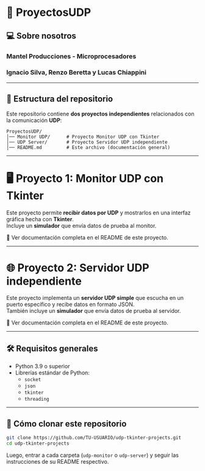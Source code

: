 # 📘 ProyectosUDP

## 💻 Sobre nosotros  
### Mantel Producciones - Microprocesadores  
### Ignacio Silva, Renzo Beretta y Lucas Chiappini  

---

## 📂 Estructura del repositorio  

Este repositorio contiene **dos proyectos independientes** relacionados con la comunicación **UDP**:  

```
ProyectosUDP/
│── Monitor UDP/      # Proyecto Monitor UDP con Tkinter
│── UDP Server/       # Proyecto Servidor UDP independiente
│── README.md         # Este archivo (documentación general)
```

---

# 🖥 Proyecto 1: Monitor UDP con Tkinter  

Este proyecto permite **recibir datos por UDP** y mostrarlos en una interfaz gráfica hecha con **Tkinter**.  
Incluye un **simulador** que envía datos de prueba al monitor.  

📌 Ver documentación completa en el README de este proyecto.  

---

# 🌐 Proyecto 2: Servidor UDP independiente  

Este proyecto implementa un **servidor UDP simple** que escucha en un puerto específico y recibe datos en formato JSON.  
También incluye un **simulador** que envía datos de prueba al servidor.  

📌 Ver documentación completa en el README de este proyecto.  

---

## 🛠 Requisitos generales  

- Python 3.9 o superior  
- Librerías estándar de Python:  
  - `socket`  
  - `json`  
  - `tkinter`  
  - `threading`  

---


## 🚀 Cómo clonar este repositorio  

```bash
git clone https://github.com/TU-USUARIO/udp-tkinter-projects.git
cd udp-tkinter-projects
```

Luego, entrar a cada carpeta (`udp-monitor` o `udp-server`) y seguir las instrucciones de su README respectivo.  
